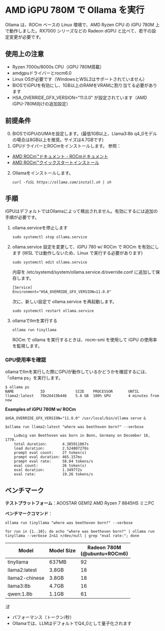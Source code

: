 # AMD iGPU 780M で Ollama を実行

Ollama は、ROCm ベースの Linux 環境で、AMD Ryzen CPU の iGPU 780M 上で動作しました。RX7000 シリーズなどの Radeon dGPU と比べて、若干の設定変更が必要です。

## 使用上の注意
- Ryzen 7000s/8000s CPU（iGPU 780M搭載）
- amdgpuドライバーとrocm6.0
- Linux OSが必要です（WindowsとWSL2はサポートされていません）
- BIOSでiGPUを有効にし、1GB以上のRAMをVRAMに割り当てる必要があります
- HSA_OVERRIDE_GFX_VERSION="11.0.0" が設定されています（AMD iGPU-780M向けの追加設定）

## 前提条件
0. BIOSでiGPUのUMAを設定します。(最低1GB以上、Llama3:8b q4_0モデルの場合は8GB以上を推奨。サイズは4.7GBです)
1. GPUドライバーとROCmをインストールします。
参照：
- [AMD ROCm™ドキュメント - ROCmドキュメント](https://rocmdocs.amd.com/en/latest/)
- [AMD ROCm™クイックスタートインストール](https://rocm.docs.amd.com/projects/install-on-linux/en/latest/tutorial/quick-start.html#rocm-install-quick)

2. Ollamaをインストールします。
	
 	*`curl -fsSL https://ollama.com/install.sh | sh`*

## 手順
iGPUはデフォルトではOllamaによって検出されません。有効にするには追加の手順が必要です。
1. ollama.serviceを停止します
   
	`sudo systemctl stop ollama.service`
	   
2. ollama.service 設定を変更して、iGPU 780 w/ ROCm で ROCm を有効にします (WSL では動作しないため、Linux で実行する必要があります)

	`sudo systemctl edit ollama.service`

	内容を /etc/systemd/system/ollama.service.d/override.conf に追加して保存します。

	```
	[Service]
	Environment="HSA_OVERRIDE_GFX_VERSION=11.0.0"
	```

	次に、新しい設定で ollama.service を再起動します。

	  `sudo systemctl restart ollama.service`

3. ollamaでllmを実行する
   
   `ollama run tinyllama`
   
   ROCm で ollama を実行するときは、rocm-smi を使用して iGPU の使用率を監視します。


### GPU使用率を確認

ollamaでllmを実行した際にGPUが動作しているかどうかを確認するには、「ollama ps」を実行します。

```
$ ollama ps
NAME            ID              SIZE    PROCESSOR       UNTIL
llama2:latest   78e26419b446    5.6 GB  100% GPU        4 minutes from now
```

**Examples of iGPU 780M w/ ROCm** 
```
$HSA_OVERRIDE_GFX_VERSION="11.0.0" /usr/local/bin/ollama serve &

$ollama run llama2:latest "where was beethoven born?" --verbose
	
	Ludwig van Beethoven was born in Bonn, Germany on December 16, 1770.
	total duration:       4.385911867s
	load duration:        2.524807278s
	prompt eval count:    27 token(s)
	prompt eval duration: 465.157ms
	prompt eval rate:     58.04 tokens/s
	eval count:           26 token(s)
	eval duration:        1.349772s
	eval rate:            19.26 tokens/s
```

## ベンチマーク

**テストプラットフォーム**：AOOSTAR GEM12 AMD Ryzen 7 8845HS ミニPC

**ベンチマークコマンド**：

`ollama run tinyllama "where was beethoven born?" --verbose`

`for run in {1..10}; do echo "where was beethoven born?" | ollama run tinyllama --verbose 2>&1 >/dev/null | grep "eval rate:"; done`   
 
| Model          | Model Size | Radeon 780M<br>(@ubuntu+ROCm6) |
| -------------- | ---------- | --------------------------- |
| tinyllama      | 637MB      | 92                          |
| llama2:latest  | 3.8GB      | 18                          |
| llama2-chinese | 3.8GB      | 18                          |
| llama3:8b      | 4.7GB      | 16                          |
| qwen:1.8b      | 1.1GB      | 61                          |

*注*
- パフォーマンス（トークン/秒）
- Ollamaでは、LLMはデフォルトでQ4_0として量子化されます
